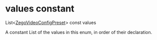 


# values constant







List&lt;[ZegoVideoConfigPreset](../../zego_uikit_prebuilt_live_audio_room/ZegoVideoConfigPreset.md)> const values
  




<p>A constant List of the values in this enum, in order of their declaration.</p>










